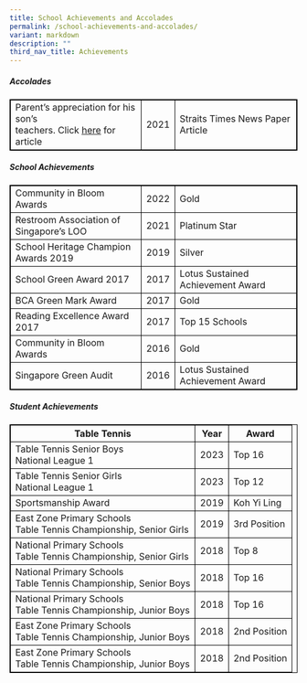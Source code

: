 ```yaml
---
title: School Achievements and Accolades
permalink: /school-achievements-and-accolades/
variant: markdown
description: ""
third_nav_title: Achievements
---
```

<style>
table, th, td {
  border:1px solid black;
}
</style>


<h5>Accolades</h5>

<table style="width:100%">
  <tbody><tr>
    <td>Parent’s appreciation for his son’s<br>teachers.
Click <a href="https://www.straitstimes.com/opinion/forum/bouquets-sons-teachers-made-a-big-difference-in-his-learning-journey" rel="noopener noreferrer nofollow" target="_blank"><u>here</u></a>   for article</td>
    <td>2021</td>
    <td>Straits Times News Paper Article</td>
  </tr>
  </tbody></table>
  
  <h5>School Achievements</h5>

<table style="width:100%">
  <tbody><tr>
    <td>Community in Bloom Awards</td>
    <td>2022</td>
    <td>Gold</td>
  </tr>
  <tr>
    <td>Restroom Association of Singapore’s LOO</td>
    <td>2021</td>
    <td>Platinum Star</td>
  </tr>
	<tr>
		<td>School Heritage Champion Awards 2019</td>
		<td>2019</td>
		<td>Silver</td>
	</tr>
	<tr>
		<td>School Green Award 2017</td>
		<td>2017</td>
		<td>Lotus Sustained Achievement Award</td>
		</tr><tr>
			<td>BCA Green Mark Award</td>
			<td>2017</td>
			<td>Gold</td>
	</tr>
	<tr>
		<td>Reading Excellence Award 2017</td>
		<td>2017</td>
		<td>Top 15 Schools</td>
	</tr>
	<tr>
		<td>Community in Bloom Awards</td>
	<td>2016</td>
	<td>Gold</td>
	</tr>
	<tr>
		<td>Singapore Green Audit</td>
		<td>2016</td>
		<td>Lotus Sustained Achievement Award</td>
	</tr>
  </tbody></table>

 <h5>Student Achievements</h5>

<table style="width:100%">
  <tbody><tr>
    <th>Table Tennis</th>
    <th>Year</th>
    <th>Award</th>
  </tr>
		<tr>
    <td>Table Tennis Senior Boys <br>National League 1</td>
    <td>2023</td>
    <td>Top 16</td>
  </tr>
				<tr>
    <td>Table Tennis Senior Girls <br>National League 1</td>
    <td>2023</td>
    <td>Top 12</td>
  </tr>
		<tr>
		 <td>Sportsmanship Award</td>
    <td>2019</td>
    <td>Koh Yi Ling</td>
  </tr>
		<tr>
		 <td>East Zone Primary Schools <br>Table Tennis Championship, Senior Girls</td>
    <td>2019</td>
    <td>3rd Position</td>
  </tr>
				<tr>
		 <td>National Primary Schools <br>Table Tennis Championship, Senior Girls</td>
    <td>2018</td>
    <td>Top 8</td>
  </tr>
		<tr>
				 <td>National Primary Schools <br>Table Tennis Championship, Senior Boys</td>
    <td>2018</td>
    <td>Top 16</td>
  </tr>
		<tr>
				 <td>National Primary Schools <br>Table Tennis Championship, Junior Boys</td>
    <td>2018</td>
    <td>Top 16</td>
  </tr>
			<tr>
				 <td>East Zone Primary Schools <br>Table Tennis Championship, Junior Boys</td>
    <td>2018</td>
    <td>2nd Position</td>
  </tr>
			<tr>
				 <td>East Zone Primary Schools <br>Table Tennis Championship, Junior Boys</td>
    <td>2018</td>
    <td>2nd Position</td>
  </tr>
		  </tbody></table>
